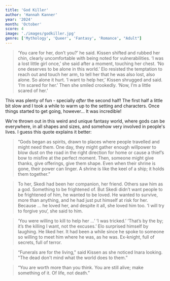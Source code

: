```yaml
---
title: 'God Killer'
author: 'Hannah Kanner'
year: '2024'
month: 'October'
score: 4
image: './images/godkiller.jpg'
genre: ['Mythology', 'Queer', 'Fantasy', 'Romance', "Adult"]
---
```


> ‘You care for her, don’t you?’ he said.
Kissen shifted and rubbed her chin, clearly uncomfortable with being noted for vulnerabilities. ‘I was a lost little girl once,’ she said after a moment, touching her chest. ‘No one deserves to be alone in this world.’
Elo resisted the temptation to reach out and touch her arm, to tell her that he was also lost, also alone. So alone it hurt.
‘I want to help her,’ Kissen shrugged and said. ‘I’m scared for her.’ Then she smiled crookedly. ‘Now, I’m a little scared of her.’

This was plenty of fun - specially _after_ the second half! The first half a little bit slow and I took a while to warm up to the setting and characters.
Once things started to get going, however... It was incredible!

We're thrown out in this weird and unique fantasy world, where gods can be everywhere, in all shapes and sizes, and somehow very involved in people's lives. I guess this quote explains it better:

> “Gods began as spirits, drawn to places where people travelled and might need them. One day, they might gather enough willpower to blow dust on the road in the right direction for home or cause a thief’s bow to misfire at the perfect moment. Then, someone might give thanks, give offerings, give them shape. Even when their shrine is gone, their power can linger. A shrine is like the keel of a ship; it holds them together.”

> To her, Skedi had been her companion, her friend. Others saw him as a god. Something to be frightened of. But Skedi didn’t want people to be frightened of him, he wanted to be loved. He wanted to survive, more than anything, and he had just put himself at risk for her. Because … he loved her, and despite it all, she loved him too.
‘I will try to forgive you‘, she said to him.

> ‘You were willing to kill to help her …’
‘I was tricked.’
‘That’s by the by; it’s the killing I want, not the excuses.’
Elo surprised himself by laughing. He liked her. It had been a while since he spoke to someone so willing to meet him where he was, as he was. Ex-knight, full of secrets, full of terror.

> “Funerals are for the living," said Kissen as she noticed Inara looking. "The dead don't mind what the world does to them.” 


> “You are worth more than you think. You are still alive; make something of it. Of life, not death.” 
